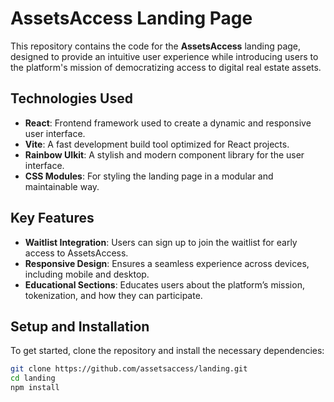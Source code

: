 # AssetsAccess Landing Page

This repository contains the code for the **AssetsAccess** landing page, designed to provide an intuitive user experience while introducing users to the platform's mission of democratizing access to digital real estate assets.

## Technologies Used

- **React**: Frontend framework used to create a dynamic and responsive user interface.
- **Vite**: A fast development build tool optimized for React projects.
- **Rainbow UIkit**: A stylish and modern component library for the user interface.
- **CSS Modules**: For styling the landing page in a modular and maintainable way.
  
## Key Features

- **Waitlist Integration**: Users can sign up to join the waitlist for early access to AssetsAccess.
- **Responsive Design**: Ensures a seamless experience across devices, including mobile and desktop.
- **Educational Sections**: Educates users about the platform’s mission, tokenization, and how they can participate.
  
## Setup and Installation

To get started, clone the repository and install the necessary dependencies:

```bash
git clone https://github.com/assetsaccess/landing.git
cd landing
npm install
